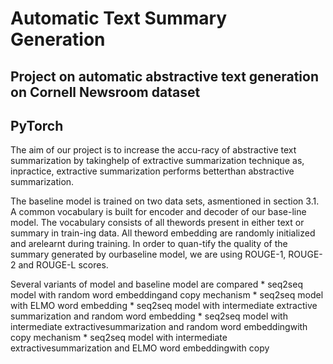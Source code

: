 # Automatic Text Summary Generation

## Project on automatic abstractive text generation on Cornell Newsroom dataset

## PyTorch

The aim of our project is to increase the accu-racy  of abstractive  text  summarization by  takinghelp of extractive summarization technique as, inpractice, extractive summarization performs betterthan abstractive summarization.

The baseline model is trained on two data sets, asmentioned  in  section  3.1.  A common vocabulary is built for encoder and decoder of our base-line  model.    The  vocabulary  consists  of  all  thewords present in either text or summary in train-ing  data. All theword embedding are randomly initialized and arelearnt during training. In order to quan-tify the quality of the summary generated by ourbaseline model, we are using ROUGE-1, ROUGE-2 and ROUGE-L scores.

Several  variants  of  model  and  baseline  model are compared
	* seq2seq model with random word embeddingand copy mechanism
	* seq2seq model with ELMO word embedding
	* seq2seq  model  with  intermediate  extractive summarization and random word embedding
	* seq2seq  model  with  intermediate  extractivesummarization and random word embeddingwith copy mechanism
	* seq2seq  model  with  intermediate  extractivesummarization and ELMO word embeddingwith copy 